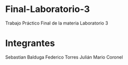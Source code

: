 # Final-Laboratorio-3
Trabajo Práctico Final de la materia Laboratorio 3

# Integrantes
Sebastian Balduga
Federico Torres
Julián Mario Coronel

